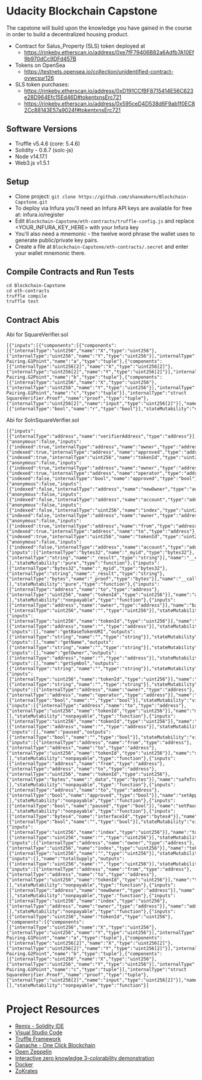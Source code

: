 # Udacity Blockchain Capstone

The capstone will build upon the knowledge you have gained in the course in order to build a decentralized housing product. 

* Contract for Salus_Property (SLS) token deployed at 
  * https://rinkeby.etherscan.io/address/0xe7fF79406B82a6Adfb7A10Ef9b970dCc9DFd457B
* Tokens on OpenSea
  * https://testnets.opensea.io/collection/unidentified-contract-ovwcsur126
* SLS token purchases:
  * https://rinkeby.etherscan.io/address/0xD191CCfBF8715414E56C623e28D964Efc15Ed46D#tokentxnsErc721
  * https://rinkeby.etherscan.io/address/0x595ceD4D538d6F9ab1f0EC82Cc88143E57a9024f#tokentxnsErc721

## Software Versions 
* Truffle v5.4.6 (core: 5.4.6)
* Solidity - 0.8.7 (solc-js)
* Node v14.17.1
* Web3.js v1.5.1

## Setup
 * Clone project: ```git clone https://github.com/shaneahern/Blockchain-Capstone.git```
 * To deploy via Infura you'll need an Infura API keys are available for free at: infura.io/register
 * Edit ```Blockchain-Capstone/eth-contracts/truffle-config.js``` and replace <YOUR_INFURA_KEY_HERE> with your Infura key
 * You'll also need a mnemonic - the twelve word phrase the wallet uses to generate public/private key pairs. 
 * Create a file at ```Blockchain-Capstone/eth-contracts/.secret``` and enter your wallet mnemonic there.

## Compile Contracts and Run Tests
```
cd Blockchain-Capstone
cd eth-contracts
truffle compile
truffle test
```

## Contract Abis
Abi for SquareVerifier.sol
```
[{"inputs":[{"components":[{"components":[{"internalType":"uint256","name":"X","type":"uint256"},{"internalType":"uint256","name":"Y","type":"uint256"}],"internalType":"struct Pairing.G1Point","name":"a","type":"tuple"},{"components":[{"internalType":"uint256[2]","name":"X","type":"uint256[2]"},{"internalType":"uint256[2]","name":"Y","type":"uint256[2]"}],"internalType":"struct Pairing.G2Point","name":"b","type":"tuple"},{"components":[{"internalType":"uint256","name":"X","type":"uint256"},{"internalType":"uint256","name":"Y","type":"uint256"}],"internalType":"struct Pairing.G1Point","name":"c","type":"tuple"}],"internalType":"struct SquareVerifier.Proof","name":"proof","type":"tuple"},{"internalType":"uint256[2]","name":"input","type":"uint256[2]"}],"name":"verifyTx","outputs":[{"internalType":"bool","name":"r","type":"bool"}],"stateMutability":"view","type":"function","constant":true}]
```

Abi for SolnSquareVerifier.sol
```
[{"inputs":[{"internalType":"address","name":"verifierAddress","type":"address"}],"stateMutability":"nonpayable","type":"constructor"},{"anonymous":false,"inputs":[{"indexed":true,"internalType":"address","name":"owner","type":"address"},{"indexed":true,"internalType":"address","name":"approved","type":"address"},{"indexed":true,"internalType":"uint256","name":"tokenId","type":"uint256"}],"name":"Approval","type":"event"},{"anonymous":false,"inputs":[{"indexed":true,"internalType":"address","name":"owner","type":"address"},{"indexed":true,"internalType":"address","name":"operator","type":"address"},{"indexed":false,"internalType":"bool","name":"approved","type":"bool"}],"name":"ApprovalForAll","type":"event"},{"anonymous":false,"inputs":[{"indexed":false,"internalType":"address","name":"newOwner","type":"address"}],"name":"OwnershipTransfered","type":"event"},{"anonymous":false,"inputs":[{"indexed":false,"internalType":"address","name":"account","type":"address"}],"name":"Paused","type":"event"},{"anonymous":false,"inputs":[{"indexed":false,"internalType":"uint256","name":"index","type":"uint256"},{"indexed":false,"internalType":"address","name":"owner","type":"address"}],"name":"SolutionAdded","type":"event"},{"anonymous":false,"inputs":[{"indexed":true,"internalType":"address","name":"from","type":"address"},{"indexed":true,"internalType":"address","name":"to","type":"address"},{"indexed":true,"internalType":"uint256","name":"tokenId","type":"uint256"}],"name":"Transfer","type":"event"},{"anonymous":false,"inputs":[{"indexed":false,"internalType":"address","name":"account","type":"address"}],"name":"Unpaused","type":"event"},{"inputs":[{"internalType":"bytes32","name":"_myid","type":"bytes32"},{"internalType":"string","name":"_result","type":"string"}],"name":"__callback","outputs":[],"stateMutability":"pure","type":"function"},{"inputs":[{"internalType":"bytes32","name":"_myid","type":"bytes32"},{"internalType":"string","name":"_result","type":"string"},{"internalType":"bytes","name":"_proof","type":"bytes"}],"name":"__callback","outputs":[],"stateMutability":"pure","type":"function"},{"inputs":[{"internalType":"address","name":"to","type":"address"},{"internalType":"uint256","name":"tokenId","type":"uint256"}],"name":"approve","outputs":[],"stateMutability":"nonpayable","type":"function"},{"inputs":[{"internalType":"address","name":"owner","type":"address"}],"name":"balanceOf","outputs":[{"internalType":"uint256","name":"","type":"uint256"}],"stateMutability":"view","type":"function"},{"inputs":[{"internalType":"uint256","name":"tokenId","type":"uint256"}],"name":"getApproved","outputs":[{"internalType":"address","name":"","type":"address"}],"stateMutability":"view","type":"function"},{"inputs":[],"name":"getBaseTokenURI","outputs":[{"internalType":"string","name":"","type":"string"}],"stateMutability":"view","type":"function"},{"inputs":[],"name":"getName","outputs":[{"internalType":"string","name":"","type":"string"}],"stateMutability":"view","type":"function"},{"inputs":[],"name":"getOwner","outputs":[{"internalType":"address","name":"","type":"address"}],"stateMutability":"view","type":"function"},{"inputs":[],"name":"getSymbol","outputs":[{"internalType":"string","name":"","type":"string"}],"stateMutability":"view","type":"function"},{"inputs":[{"internalType":"uint256","name":"tokenId","type":"uint256"}],"name":"getTokenURI","outputs":[{"internalType":"string","name":"","type":"string"}],"stateMutability":"view","type":"function"},{"inputs":[{"internalType":"address","name":"owner","type":"address"},{"internalType":"address","name":"operator","type":"address"}],"name":"isApprovedForAll","outputs":[{"internalType":"bool","name":"","type":"bool"}],"stateMutability":"view","type":"function"},{"inputs":[{"internalType":"address","name":"to","type":"address"},{"internalType":"uint256","name":"tokenId","type":"uint256"}],"name":"mint","outputs":[],"stateMutability":"nonpayable","type":"function"},{"inputs":[{"internalType":"uint256","name":"tokenId","type":"uint256"}],"name":"ownerOf","outputs":[{"internalType":"address","name":"","type":"address"}],"stateMutability":"view","type":"function"},{"inputs":[],"name":"paused","outputs":[{"internalType":"bool","name":"","type":"bool"}],"stateMutability":"view","type":"function"},{"inputs":[{"internalType":"address","name":"from","type":"address"},{"internalType":"address","name":"to","type":"address"},{"internalType":"uint256","name":"tokenId","type":"uint256"}],"name":"safeTransferFrom","outputs":[],"stateMutability":"nonpayable","type":"function"},{"inputs":[{"internalType":"address","name":"from","type":"address"},{"internalType":"address","name":"to","type":"address"},{"internalType":"uint256","name":"tokenId","type":"uint256"},{"internalType":"bytes","name":"_data","type":"bytes"}],"name":"safeTransferFrom","outputs":[],"stateMutability":"nonpayable","type":"function"},{"inputs":[{"internalType":"address","name":"to","type":"address"},{"internalType":"bool","name":"approved","type":"bool"}],"name":"setApprovalForAll","outputs":[],"stateMutability":"nonpayable","type":"function"},{"inputs":[{"internalType":"bool","name":"paused","type":"bool"}],"name":"setPaused","outputs":[],"stateMutability":"nonpayable","type":"function"},{"inputs":[{"internalType":"bytes4","name":"interfaceId","type":"bytes4"}],"name":"supportsInterface","outputs":[{"internalType":"bool","name":"","type":"bool"}],"stateMutability":"view","type":"function"},{"inputs":[{"internalType":"uint256","name":"index","type":"uint256"}],"name":"tokenByIndex","outputs":[{"internalType":"uint256","name":"","type":"uint256"}],"stateMutability":"view","type":"function"},{"inputs":[{"internalType":"address","name":"owner","type":"address"},{"internalType":"uint256","name":"index","type":"uint256"}],"name":"tokenOfOwnerByIndex","outputs":[{"internalType":"uint256","name":"","type":"uint256"}],"stateMutability":"view","type":"function"},{"inputs":[],"name":"totalSupply","outputs":[{"internalType":"uint256","name":"","type":"uint256"}],"stateMutability":"view","type":"function"},{"inputs":[{"internalType":"address","name":"from","type":"address"},{"internalType":"address","name":"to","type":"address"},{"internalType":"uint256","name":"tokenId","type":"uint256"}],"name":"transferFrom","outputs":[],"stateMutability":"nonpayable","type":"function"},{"inputs":[{"internalType":"address","name":"newOwner","type":"address"}],"name":"transferOwnership","outputs":[],"stateMutability":"nonpayable","type":"function"},{"inputs":[{"internalType":"uint256","name":"index","type":"uint256"},{"internalType":"address","name":"owner","type":"address"}],"name":"addSolution","outputs":[],"stateMutability":"nonpayable","type":"function"},{"inputs":[{"internalType":"uint256","name":"tokenId","type":"uint256"},{"components":[{"components":[{"internalType":"uint256","name":"X","type":"uint256"},{"internalType":"uint256","name":"Y","type":"uint256"}],"internalType":"struct Pairing.G1Point","name":"a","type":"tuple"},{"components":[{"internalType":"uint256[2]","name":"X","type":"uint256[2]"},{"internalType":"uint256[2]","name":"Y","type":"uint256[2]"}],"internalType":"struct Pairing.G2Point","name":"b","type":"tuple"},{"components":[{"internalType":"uint256","name":"X","type":"uint256"},{"internalType":"uint256","name":"Y","type":"uint256"}],"internalType":"struct Pairing.G1Point","name":"c","type":"tuple"}],"internalType":"struct SquareVerifier.Proof","name":"proof","type":"tuple"},{"internalType":"uint256[2]","name":"input","type":"uint256[2]"}],"name":"mintNFT","outputs":[],"stateMutability":"nonpayable","type":"function"}]
```

# Project Resources

* [Remix - Solidity IDE](https://remix.ethereum.org/)
* [Visual Studio Code](https://code.visualstudio.com/)
* [Truffle Framework](https://truffleframework.com/)
* [Ganache - One Click Blockchain](https://truffleframework.com/ganache)
* [Open Zeppelin ](https://openzeppelin.org/)
* [Interactive zero knowledge 3-colorability demonstration](http://web.mit.edu/~ezyang/Public/graph/svg.html)
* [Docker](https://docs.docker.com/install/)
* [ZoKrates](https://github.com/Zokrates/ZoKrates)
